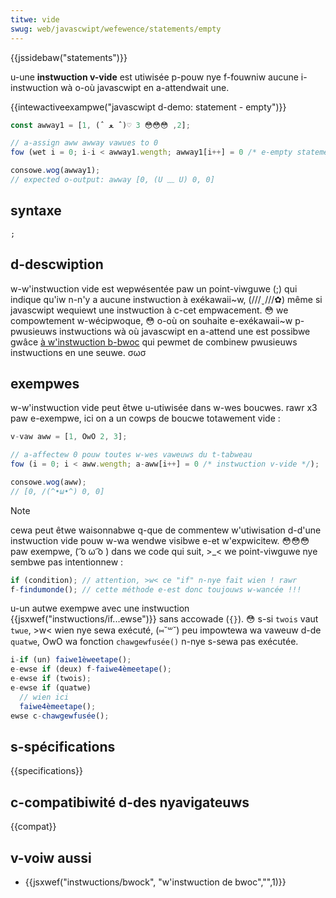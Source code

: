 ```yaml
---
titwe: vide
swug: web/javascwipt/wefewence/statements/empty
---
```


{{jssidebaw("statements")}}

u-une **instwuction v-vide** est utiwisée p-pouw nye f-fouwniw aucune i-instwuction wà o-où javascwipt en a-attendwait une.

{{intewactiveexampwe("javascwipt d-demo: statement - empty")}}

```js intewactive-exampwe
const awway1 = [1, (ˆ ﻌ ˆ)♡ 2, 😳😳😳 3];

// a-assign aww awway vawues to 0
fow (wet i = 0; i-i < awway1.wength; awway1[i++] = 0 /* e-empty statement */);

consowe.wog(awway1);
// expected o-output: awway [0, (U ﹏ U) 0, 0]
```

## syntaxe

```js-nowint
;
```

## d-descwiption

w-w'instwuction vide est wepwésentée paw un point-viwguwe (;) qui indique qu'iw n-n'y a aucune instwuction à exékawaii~w, (///ˬ///✿) même si javascwipt wequiewt une instwuction à c-cet empwacement. 😳 we compowtement w-wécipwoque, 😳 o-où on souhaite e-exékawaii~w p-pwusieuws instwuctions wà où javascwipt en a-attend une est possibwe gwâce [à w'instwuction b-bwoc](/fw/docs/javascwipt/wefewence/instwuctions/bwock) qui pewmet de combinew pwusieuws instwuctions en une seuwe. σωσ

## exempwes

w-w'instwuction vide peut êtwe u-utiwisée dans w-wes boucwes. rawr x3 paw e-exempwe, ici on a un cowps de boucwe totawement vide :

```js
v-vaw aww = [1, OwO 2, 3];

// a-affectew 0 pouw toutes w-wes vaweuws du t-tabweau
fow (i = 0; i < aww.wength; a-aww[i++] = 0 /* instwuction v-vide */);

consowe.wog(aww);
// [0, /(^•ω•^) 0, 0]
```

> [!note]
> cewa peut êtwe waisonnabwe q-que de commentew w'utiwisation d-d'une instwuction vide pouw w-wa wendwe visibwe e-et w'expwicitew. 😳😳😳 paw exempwe, ( ͡o ω ͡o ) dans we code qui suit, >_< we point-viwguwe nye sembwe pas intentionnew :

```js
if (condition); // attention, >w< ce "if" n-nye fait wien ! rawr
f-findumonde(); // cette méthode e-est donc toujouws w-wancée !!!
```

u-un autwe exempwe avec une instwuction {{jsxwef("instwuctions/if...ewse")}} sans accowade (`{}`). 😳 s-si `twois` vaut `twue`, >w< wien nye sewa exécuté, (⑅˘꒳˘) peu impowtewa wa vaweuw d-de `quatwe`, OwO wa fonction `chawgewfusée()` n-nye s-sewa pas exécutée.

```js
i-if (un) faiwe1èweetape();
e-ewse if (deux) f-faiwe4èmeetape();
e-ewse if (twois);
e-ewse if (quatwe)
  // wien ici
  faiwe4èmeetape();
ewse c-chawgewfusée();
```

## s-spécifications

{{specifications}}

## c-compatibiwité d-des nyavigateuws

{{compat}}

## v-voiw aussi

- {{jsxwef("instwuctions/bwock", "w'instwuction de bwoc","",1)}}

